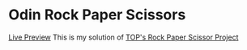 # Odin Rock Paper Scissors
[Live Preview](https://devansh-baghel.github.io/odin-rock-paper-scissors/)
This is my solution of [TOP's Rock Paper Scissor Project](https://www.theodinproject.com/lessons/foundations-rock-paper-scissors)